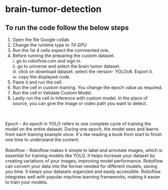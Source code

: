 # brain-tumor-detection
## To run the code follow the below steps
1. Open the file Google collab.
2. Change the runtime type to *T4 GPU*
3. Run the 1st 4 cells expect the commented one.
4. Before running the preparing the custom dataset. <br>
     i. go to roboflow.com and sign in.<br>
     ii. go to universe and select the brain tumor dataset.<br>
     iii. click on download dataset. select the version- YOLOv8. Export it.<br>
     iv. copy the displayed code.<br>
5. Paste it and run the cell.
6. Run the cell in custom training. You change the epoch value as required.
7. Run the cell in Validate Custom Model.
8. Lastly run the cell in Inference with custom model. In the place of source, you can give the image or video path you want to detect.
<br>
<br>
Epoch - An epoch in YOLO refers to one complete cycle of training the model on the entire dataset. During one epoch, the model sees and learns from each training example once. It's like reading a book from start to finish one time to understand the content.
<br>
<br>
Roboflow - Roboflow makes it simple to label and annotate images, which is essential for training models like YOLO. It helps increase your dataset by creating variations of your images, improving model performance. Roboflow can convert your data into the format needed for different models, saving you time. It keeps your datasets organized and easily accessible. Roboflow integrates well with popular machine learning frameworks, making it easier to train your models.

